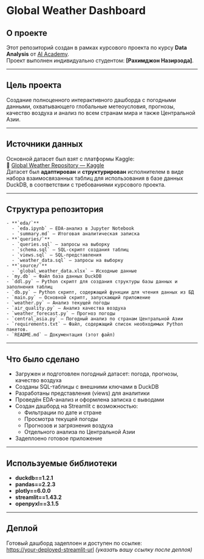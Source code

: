 
# Global Weather Dashboard

## О проекте

Этот репозиторий создан в рамках курсового проекта по курсу **Data Analysis** от [AI Academy](https://aiacademy.tj/).  
Проект выполнен индивидуально студентом: **[Рахимджон Назирзода]**.

---

## Цель проекта

Создание полноценного интерактивного дашборда с погодными данными, охватывающего глобальные метеоусловия, прогнозы, качество воздуха и анализ по всем странам мира и также Центральной Азии.

---

## Источники данных

Основной датасет был взят с платформы Kaggle:  
🔗 [Global Weather Repository — Kaggle](https://www.kaggle.com/datasets/nelgiriyewithana/global-weather-repository/data?select=GlobalWeatherRepository.csv)  
Датасет был **адаптирован** и **структурирован** исполнителем в виде набора взаимосвязанных таблиц для использования в базе данных DuckDB, в соответствии с требованиями курсового проекта.

---

## Структура репозитория

```
- **`eda/`**
  - `eda.ipynb` — EDA-анализ в Jupyter Notebook
  - `summary.md` — Итоговая аналитическая записка
- **`queries/`** 
  - `queries.sql` — запросы на выборку
  - `schema.sql` — SQL-скрипт создания таблиц
  - `views.sql` — SQL-представления
  - `weather_data.sql` — запросы на выборку
- **`source/`**
  - `global_weather_data.xlsx` — Исходные данные
- `my.db` — Файл база данных DuckDB
- `ddl.py` — Python скрипт для создания структуры базы данных и заполнения таблиц
- `db.py` — Python скрипт, содержащий функции для чтения данных из БД
- `main.py` — Основной скрипт, запускающий приложение
- `weather.py` — Анализ текущей погоды
- `air_quality.py` — Анализ качества воздуха
- `weather_forecast.py` — Прогноз погоды
- `central_asia.py` — Погодный анализ по странам Центральной Азии
- `requirements.txt` — Файл, содержащий список необходимых Python пакетов.
- `README.md` — Документация (этот файл)
```

---

## Что было сделано

- Загружен и подготовлен погодный датасет: погода, прогнозы, качество воздуха
- Созданы SQL-таблицы с внешними ключами в DuckDB
- Разработаны представления (views) для аналитики
- Проведён EDA-анализ и оформлена записка с выводами
- Создан дашборд на Streamlit с возможностью:
  - Фильтрации по дате и стране
  - Просмотра текущей погоды
  - Прогнозов и загрязнения воздуха
  - Отдельного анализа по Центральной Азии
- Задеплоено готовое приложение

---

## Используемые библиотеки

- **duckdb==1.2.1** 
- **pandas==2.2.3** 
- **plotly==6.0.0**
- **streamlit==1.43.2**
- **openpyxl==3.1.5**

---

## Деплой

Готовый дашборд задеплоен и доступен по ссылке:  
[https://your-deployed-streamlit-url](#) *(указать вашу ссылку после деплоя)*
